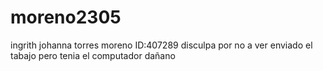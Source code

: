 # moreno2305
ingrith johanna torres moreno ID:407289 disculpa por no a ver enviado el tabajo pero tenia el computador dañano 
